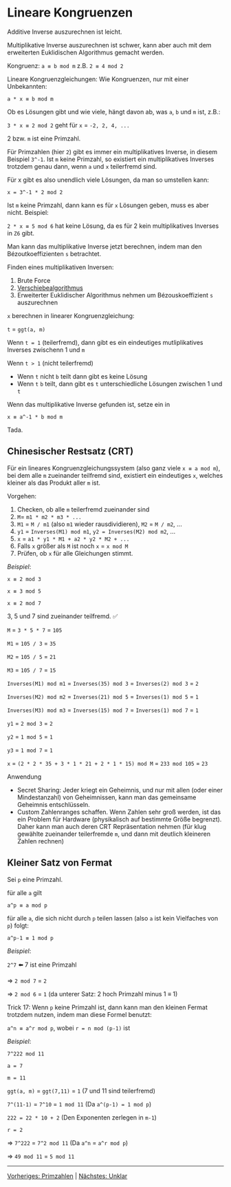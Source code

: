 # Lineare Kongruenzen

Additive Inverse auszurechnen ist leicht.

Multiplikative Inverse auszurechnen ist schwer, kann aber auch mit dem erweiterten Euklidischen Algorithmus gemacht werden.

Kongruenz: `a ≡ b mod m` z.B. `2 ≡ 4 mod 2`

Lineare Kongruenzgleichungen: Wie Kongruenzen, nur mit einer Unbekannten:

`a * x ≡ b mod m`

Ob es Lösungen gibt und wie viele, hängt davon ab, was `a`, `b` und `m` ist, z.B.:

`3 * x ≡ 2 mod 2` geht für `x` = `-2, 2, 4, ...`

2 bzw. `m` ist eine Primzahl.

Für Primzahlen (hier `2`) gibt es immer ein multiplikatives Inverse, in diesem Beispiel `3^-1`. Ist `m` keine Primzahl, so existiert ein multiplikatives Inverses trotzdem genau dann, wenn `a` und `x` teilerfremd sind.

Für x gibt es also unendlich viele Lösungen, da man so umstellen kann:

`x = 3^-1 * 2 mod 2`

Ist `m` keine Primzahl, dann kann es für `x` Lösungen geben, muss es aber nicht. Beispiel:

`2 * x ≡ 5 mod 6` hat keine Lösung, da es für 2 kein multiplikatives Inverses in `Z6` gibt. 

Man kann das multiplikative Inverse jetzt berechnen, indem man den Bézoutkoeffizienten `s` betrachtet.

Finden eines multiplikativen Inversen:

1. Brute Force
2. [Verschiebealgorithmus](modulo.md)
3. Erweiterter Euklidischer Algorithmus nehmen um Bézouskoeffizient `s` auszurechnen

`x` berechnen in linearer Kongruenzgleichung:

`t` = `ggt(a, m)`

Wenn `t = 1` (teilerfremd), dann gibt es ein eindeutiges mutliplikatives Inverses zwischenn 1 und `m`

Wenn `t > 1` (nicht teilerfremd)
- Wenn `t` nicht `b` teilt dann gibt es keine Lösung
- Wenn `t` `b` teilt, dann gibt es `t` unterschiedliche Lösungen zwischen 1 und `t`

Wenn das multiplikative Inverse gefunden ist, setze ein in

`x ≡ a^-1 * b mod m`

Tada.

## Chinesischer Restsatz (CRT)
Für ein lineares Kongruenzgleichungssystem (also ganz viele `x ≡ a mod m`), bei dem alle `m` zueinander teilfremd sind, existiert ein eindeutiges `x`, welches kleiner als das Produkt aller `m` ist.

Vorgehen:
1. Checken, ob alle `m` teilerfremd zueinander sind
2. `M`= `m1 * m2 * m3 * ...`
3. `M1` = `M / m1` (also `m1` wieder rausdividieren), `M2` = `M / m2`, ...
4. `y1` = `Inverses(M1) mod m1`, `y2 = Inverses(M2) mod m2`, ...
5. `x` = `a1 * y1 * M1 + a2 * y2 * M2 + ...`
6. Falls `x` größer als `M` ist noch `x` = `x mod M`
7. Prüfen, ob `x` für alle Gleichungen stimmt.

*Beispiel*:

`x ≡ 2 mod 3`

`x ≡ 3 mod 5`

`x ≡ 2 mod 7`

3, 5 und 7 sind zueinander teilfremd. ✅

`M` = `3 * 5 * 7` = `105`

`M1` = `105 / 3` = `35`

`M2` = `105 / 5` = `21`

`M3` = `105 / 7` = `15`

`Inverses(M1) mod m1` = `Inverses(35) mod 3` = `Inverses(2) mod 3` = `2`

`Inverses(M2) mod m2` = `Inverses(21) mod 5` = `Inverses(1) mod 5` = `1`

`Inverses(M3) mod m3` = `Inverses(15) mod 7` = `Inverses(1) mod 7` = `1`

`y1` = `2 mod 3` = `2`

`y2` = `1 mod 5` = `1`

`y3` = `1 mod 7` = `1`

`x` = `(2 * 2 * 35 + 3 * 1 * 21 + 2 * 1 * 15) mod M` = `233 mod 105` = `23` 

Anwendung
- Secret Sharing: Jeder kriegt ein Geheimnis, und nur mit allen (oder einer Mindestanzahl) von Geheimnissen, kann man das gemeinsame Geheimnis entschlüsseln.
- Custom Zahlenranges schaffen. Wenn Zahlen sehr groß werden, ist das ein Problem für Hardware (physikalisch auf bestimmte Größe begrenzt). Daher kann man auch deren CRT Repräsentation nehmen (für klug gewählte zueinander teilerfremde `m`, und dann mit deutlich kleineren Zahlen rechnen) 


## Kleiner Satz von Fermat

Sei `p` eine Primzahl.

für alle `a` gilt

`a^p ≡ a mod p`

für alle `a`, die sich nicht durch `p` teilen lassen (also `a` ist kein Vielfaches von `p`) folgt:

`a^p-1 ≡ 1 mod p`

*Beispiel*:

`2^7` ⬅️ 7 ist eine Primzahl

=> `2 mod 7` = `2`

=> `2 mod 6` = `1` (da unterer Satz: 2 hoch Primzahl minus 1 ≡ 1)

Trick 17: Wenn `p` keine Primzahl ist, dann kann man den kleinen Fermat trotzdem nutzen, indem man diese Formel benutzt:

`a^n ≡ a^r mod p`, wobei `r = n mod (p-1)` ist

*Beispiel*:

`7^222 mod 11`

`a = 7`

`m = 11`

`ggt(a, m)` = `ggt(7,11)` = `1` (7 und 11 sind teilerfremd)

`7^(11-1)` = `7^10` = `1 mod 11` (Da `a^(p-1) = 1 mod p`)

`222 = 22 * 10 + 2` (Den Exponenten zerlegen in `m-1`)

`r = 2`

=> `7^222` = `7^2 mod 11` (Da `a^n` = `a^r mod p`)

=> `49 mod 11` = `5 mod 11` 

___
[Vorheriges: Primzahlen](primzahlen.md) | [Nächstes: Unklar](unklar.md)